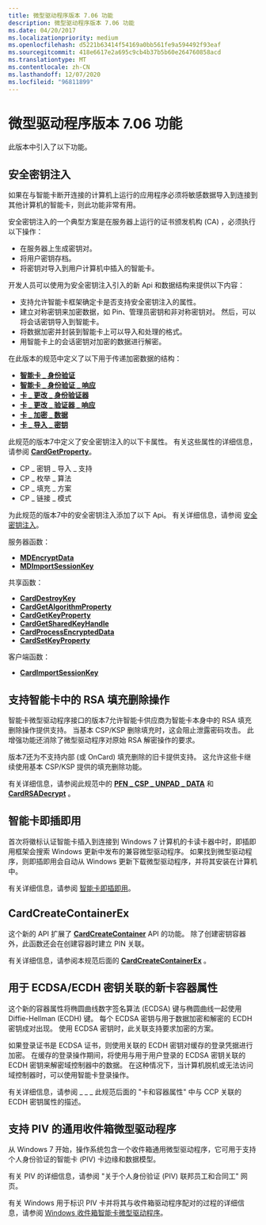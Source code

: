 ```yaml
---
title: 微型驱动程序版本 7.06 功能
description: 微型驱动程序版本 7.06 功能
ms.date: 04/20/2017
ms.localizationpriority: medium
ms.openlocfilehash: d5221b63414f54169a0bb561fe9a594492f93eaf
ms.sourcegitcommit: 418e6617e2a695c9cb4b37b5b60e264760858acd
ms.translationtype: MT
ms.contentlocale: zh-CN
ms.lasthandoff: 12/07/2020
ms.locfileid: "96811899"
---
```

# <a name="minidriver-version-706-features"></a>微型驱动程序版本 7.06 功能


此版本中引入了以下功能。

## <a name="span-idsecure_key_injectionspanspan-idsecure_key_injectionspanspan-idsecure_key_injectionspansecure-key-injection"></a><span id="Secure_Key_Injection"></span><span id="secure_key_injection"></span><span id="SECURE_KEY_INJECTION"></span>安全密钥注入


如果在与智能卡断开连接的计算机上运行的应用程序必须将敏感数据导入到连接到其他计算机的智能卡，则此功能非常有用。

安全密钥注入的一个典型方案是在服务器上运行的证书颁发机构 (CA) ，必须执行以下操作：

-   在服务器上生成密钥对。
-   将用户密钥存档。
-   将密钥对导入到用户计算机中插入的智能卡。

开发人员可以使用为安全密钥注入引入的新 Api 和数据结构来提供以下内容：

-   支持允许智能卡框架确定卡是否支持安全密钥注入的属性。
-   建立对称密钥来加密数据，如 Pin、管理员密钥和非对称密钥对。 然后，可以将会话密钥导入到智能卡。
-   将数据加密并封装到智能卡上可以导入和处理的格式。
-   用智能卡上的会话密钥对加密的数据进行解密。

在此版本的规范中定义了以下用于传递加密数据的结构：

-   [**智能卡 \_ 身份验证**](/previous-versions/dn468744(v=vs.85))
-   [**智能卡 \_ 身份验证 \_ 响应**](/previous-versions/dn468745(v=vs.85))
-   [**卡 \_ 更改 \_ 身份验证器**](/previous-versions/dn468746(v=vs.85))
-   [**卡 \_ 更改 \_ 验证器 \_ 响应**](/previous-versions/dn468747(v=vs.85))
-   [**卡 \_ 加密 \_ 数据**](/previous-versions/dn468749(v=vs.85))
-   [**卡 \_ 导入 \_ 密钥**](/previous-versions/dn468750(v=vs.85))

此规范的版本7中定义了安全密钥注入的以下卡属性。 有关这些属性的详细信息，请参阅 [**CardGetProperty**](/previous-versions/dn468729(v=vs.85))。

-   CP \_ 密钥 \_ 导入 \_ 支持
-   CP \_ 枚举 \_ 算法
-   CP \_ 填充 \_ 方案
-   CP \_ 链接 \_ 模式

为此规范的版本7中的安全密钥注入添加了以下 Api。 有关详细信息，请参阅 [安全密钥注入](secure-key-injection.md)。

服务器函数：

-   [**MDEncryptData**](/previous-versions/dn468756(v=vs.85))
-   [**MDImportSessionKey**](/previous-versions/dn468757(v=vs.85))

共享函数：

-   [**CardDestroyKey**](/previous-versions/dn468720(v=vs.85))
-   [**CardGetAlgorithmProperty**](/previous-versions/dn468722(v=vs.85))
-   [**CardGetKeyProperty**](/previous-versions/dn468728(v=vs.85))
-   [**CardGetSharedKeyHandle**](/previous-versions/dn468730(v=vs.85))
-   [**CardProcessEncryptedData**](/previous-versions/dn468732(v=vs.85))
-   [**CardSetKeyProperty**](/previous-versions/dn468739(v=vs.85))

客户端函数：

-   [**CardImportSessionKey**](/previous-versions/dn468731(v=vs.85))

## <a name="span-idsupport_for_rsa_padding_removal_operations_in_the_smart_cardspanspan-idsupport_for_rsa_padding_removal_operations_in_the_smart_cardspanspan-idsupport_for_rsa_padding_removal_operations_in_the_smart_cardspansupport-for-rsa-padding-removal-operations-in-the-smart-card"></a><span id="Support_for_RSA_Padding_Removal_Operations_in_the_Smart_Card"></span><span id="support_for_rsa_padding_removal_operations_in_the_smart_card"></span><span id="SUPPORT_FOR_RSA_PADDING_REMOVAL_OPERATIONS_IN_THE_SMART_CARD"></span>支持智能卡中的 RSA 填充删除操作


智能卡微型驱动程序接口的版本7允许智能卡供应商为智能卡本身中的 RSA 填充删除操作提供支持。 当基本 CSP/KSP 删除填充时，这会阻止泄露密码攻击。 此增强功能还消除了微型驱动程序对原始 RSA 解密操作的要求。

版本7还为不支持内部 (或 OnCard) 填充删除的旧卡提供支持。 这允许这些卡继续使用基本 CSP/KSP 提供的填充删除功能。

有关详细信息，请参阅此规范中的 [**PFN \_ CSP \_ UNPAD \_ DATA**](/previous-versions/dn468771(v=vs.85)) 和 [**CardRSADecrypt**](/previous-versions/dn468737(v=vs.85)) 。

## <a name="span-idsmart_card_plug_and_playspanspan-idsmart_card_plug_and_playspanspan-idsmart_card_plug_and_playspansmart-card-plug-and-play"></a><span id="Smart_Card_Plug_and_Play"></span><span id="smart_card_plug_and_play"></span><span id="SMART_CARD_PLUG_AND_PLAY"></span>智能卡即插即用


首次将徽标认证智能卡插入到连接到 Windows 7 计算机的卡读卡器中时，即插即用框架会搜索 Windows 更新中发布的兼容微型驱动程序。 如果找到微型驱动程序，则即插即用会自动从 Windows 更新下载微型驱动程序，并将其安装在计算机中。

有关详细信息，请参阅 [智能卡即插即用](smart-card-plug-and-play.md)。

## <a name="span-id_cardcreatecontainerexspanspan-id_cardcreatecontainerexspanspan-id_cardcreatecontainerexspan-cardcreatecontainerex"></a><span id="_CardCreateContainerEx"></span><span id="_cardcreatecontainerex"></span><span id="_CARDCREATECONTAINEREX"></span> CardCreateContainerEx


这个新的 API 扩展了 [**CardCreateContainer**](/previous-versions/dn468708(v=vs.85)) API 的功能。 除了创建密钥容器外，此函数还会在创建容器时建立 PIN 关联。

有关详细信息，请参阅本规范后面的 [**CardCreateContainerEx**](/previous-versions/dn468709(v=vs.85)) 。

## <a name="span-idnew_card_container_property_for_ecdsa_ecdh_key_associationspanspan-idnew_card_container_property_for_ecdsa_ecdh_key_associationspanspan-idnew_card_container_property_for_ecdsa_ecdh_key_associationspannew-card-container-property-for-ecdsaecdh-key-association"></a><span id="New_Card_Container_Property_for_ECDSA_ECDH_Key_Association"></span><span id="new_card_container_property_for_ecdsa_ecdh_key_association"></span><span id="NEW_CARD_CONTAINER_PROPERTY_FOR_ECDSA_ECDH_KEY_ASSOCIATION"></span>用于 ECDSA/ECDH 密钥关联的新卡容器属性


这个新的容器属性将椭圆曲线数字签名算法 (ECDSA) 键与椭圆曲线一起使用 Diffie-Hellman (ECDH) 键。 每个 ECDSA 密钥与用于数据加密和解密的 ECDH 密钥成对出现。 使用 ECDSA 密钥时，此关联支持要求加密的方案。

如果登录证书是 ECDSA 证书，则使用关联的 ECDH 密钥对缓存的登录凭据进行加密。 在缓存的登录操作期间，将使用与用于用户登录的 ECDSA 密钥关联的 ECDH 密钥来解密域控制器中的数据。 在这种情况下，当计算机脱机或无法访问域控制器时，可以使用智能卡登录操作。

有关详细信息，请参阅 \_ \_ \_ 此规范后面的 "卡和容器属性" 中与 CCP 关联的 ECDH 密钥属性的描述。

## <a name="span-idgeneric_inbox_minidriver_that_supports_pivspanspan-idgeneric_inbox_minidriver_that_supports_pivspanspan-idgeneric_inbox_minidriver_that_supports_pivspangeneric-inbox-minidriver-that-supports-piv"></a><span id="Generic_Inbox_Minidriver_that_Supports_PIV"></span><span id="generic_inbox_minidriver_that_supports_piv"></span><span id="GENERIC_INBOX_MINIDRIVER_THAT_SUPPORTS_PIV"></span>支持 PIV 的通用收件箱微型驱动程序


从 Windows 7 开始，操作系统包含一个收件箱通用微型驱动程序，它可用于支持个人身份验证的智能卡 (PIV) 卡边缘和数据模型。

有关 PIV 的详细信息，请参阅 "关于个人身份验证 (PIV) 联邦员工和合同工" 网页。

有关 Windows 用于标识 PIV 卡并将其与收件箱驱动程序配对的过程的详细信息，请参阅 [Windows 收件箱智能卡微型驱动程序](windows-inbox-smart-card-minidriver.md)。

 

